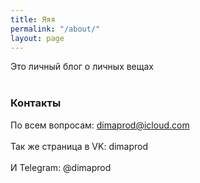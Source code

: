 ```yaml
---
title: Яяя
permalink: "/about/"
layout: page
---
```


Это личный блог о личных вещах<br><br>

### Контакты

По всем вопросам: [dimaprod@icloud.com](mailto:dimaprod@icloud.com)<br><br>
Так же страница в VK: <a chref="vk.com/m_dimaprod">dimaprod</a><br><br>
И Telegram: @dimaprod
